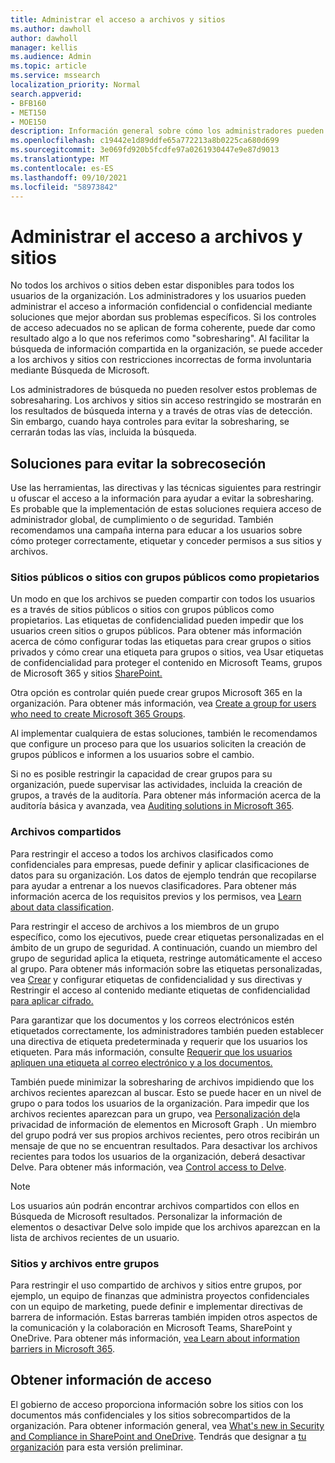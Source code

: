 ```yaml
---
title: Administrar el acceso a archivos y sitios
ms.author: dawholl
author: dawholl
manager: kellis
ms.audience: Admin
ms.topic: article
ms.service: mssearch
localization_priority: Normal
search.appverid:
- BFB160
- MET150
- MOE150
description: Información general sobre cómo los administradores pueden garantizar que el acceso a los sitios y archivos esté correctamente restringido en su organización.
ms.openlocfilehash: c19442e1d89ddfe65a772213a8b0225ca680d699
ms.sourcegitcommit: 3e069fd920b5fcdfe97a0261930447e9e87d9013
ms.translationtype: MT
ms.contentlocale: es-ES
ms.lasthandoff: 09/10/2021
ms.locfileid: "58973842"
---
```

# <a name="manage-access-to-files-and-sites"></a>Administrar el acceso a archivos y sitios

No todos los archivos o sitios deben estar disponibles para todos los usuarios de la organización. Los administradores y los usuarios pueden administrar el acceso a información confidencial o confidencial mediante soluciones que mejor abordan sus problemas específicos. Si los controles de acceso adecuados no se aplican de forma coherente, puede dar como resultado algo a lo que nos referimos como "sobresharing". Al facilitar la búsqueda de información compartida en la organización, se puede acceder a los archivos y sitios con restricciones incorrectas de forma involuntaria mediante Búsqueda de Microsoft.

Los administradores de búsqueda no pueden resolver estos problemas de sobresaharing. Los archivos y sitios sin acceso restringido se mostrarán en los resultados de búsqueda interna y a través de otras vías de detección. Sin embargo, cuando haya controles para evitar la sobresharing, se cerrarán todas las vías, incluida la búsqueda.

## <a name="solutions-to-prevent-oversharing"></a>Soluciones para evitar la sobrecoseción

Use las herramientas, las directivas y las técnicas siguientes para restringir u ofuscar el acceso a la información para ayudar a evitar la sobresharing. Es probable que la implementación de estas soluciones requiera acceso de administrador global, de cumplimiento o de seguridad. También recomendamos una campaña interna para educar a los usuarios sobre cómo proteger correctamente, etiquetar y conceder permisos a sus sitios y archivos.

### <a name="public-sites-or-sites-with-public-groups-as-owners"></a>Sitios públicos o sitios con grupos públicos como propietarios

Un modo en que los archivos se pueden compartir con todos los usuarios es a través de sitios públicos o sitios con grupos públicos como propietarios. Las etiquetas de confidencialidad pueden impedir que los usuarios creen sitios o grupos públicos. Para obtener más información acerca de cómo configurar todas las etiquetas para crear grupos o sitios privados y cómo crear una etiqueta para grupos o sitios, vea Usar etiquetas de confidencialidad para proteger el contenido en Microsoft Teams, grupos de Microsoft 365 y sitios [SharePoint.](/microsoft-365/compliance/sensitivity-labels-teams-groups-sites)

Otra opción es controlar quién puede crear grupos Microsoft 365 en la organización. Para obtener más información, vea [Create a group for users who need to create Microsoft 365 Groups](/microsoft-365/solutions/manage-creation-of-groups#step-1-create-a-group-for-users-who-need-to-create-microsoft-365-groups).

Al implementar cualquiera de estas soluciones, también le recomendamos que configure un proceso para que los usuarios soliciten la creación de grupos públicos e informen a los usuarios sobre el cambio.

Si no es posible restringir la capacidad de crear grupos para su organización, puede supervisar las actividades, incluida la creación de grupos, a través de la auditoría. Para obtener más información acerca de la auditoría básica y avanzada, vea [Auditing solutions in Microsoft 365](/microsoft-365/compliance/auditing-solutions-overview).

### <a name="shared-files"></a>Archivos compartidos

Para restringir el acceso a todos los archivos clasificados como confidenciales para empresas, puede definir y aplicar clasificaciones de datos para su organización. Los datos de ejemplo tendrán que recopilarse para ayudar a entrenar a los nuevos clasificadores. Para obtener más información acerca de los requisitos previos y los permisos, vea [Learn about data classification](/microsoft-365/compliance/data-classification-overview).

Para restringir el acceso de archivos a los miembros de un grupo específico, como los ejecutivos, puede crear etiquetas personalizadas en el ámbito de un grupo de seguridad. A continuación, cuando un miembro del grupo de seguridad aplica la etiqueta, restringe automáticamente el acceso al grupo. Para obtener más información sobre las etiquetas personalizadas, vea [Crear](/microsoft-365/compliance/create-sensitivity-labels) y configurar etiquetas de confidencialidad y sus directivas y Restringir el acceso al contenido mediante etiquetas de confidencialidad [para aplicar cifrado.](/microsoft-365/compliance/encryption-sensitivity-labels)

Para garantizar que los documentos y los correos electrónicos estén etiquetados correctamente, los administradores también pueden establecer una directiva de etiqueta predeterminada y requerir que los usuarios los etiqueten. Para más información, consulte [Requerir que los usuarios apliquen una etiqueta al correo electrónico y a los documentos.](/microsoft-365/compliance/sensitivity-labels-office-apps#require-users-to-apply-a-label-to-their-email-and-documents)

También puede minimizar la sobresharing de archivos impidiendo que los archivos recientes aparezcan al buscar. Esto se puede hacer en un nivel de grupo o para todos los usuarios de la organización. Para impedir que los archivos recientes aparezcan para un grupo, vea [Personalización de](/graph/insights-customize-item-insights-privacy)la privacidad de información de elementos en Microsoft Graph . Un miembro del grupo podrá ver sus propios archivos recientes, pero otros recibirán un mensaje de que no se encuentran resultados. Para desactivar los archivos recientes para todos los usuarios de la organización, deberá desactivar Delve. Para obtener más información, vea [Control access to Delve](/sharepoint/delve-for-office-365-admins#control-access-to-delve).

> [!Note]
> Los usuarios aún podrán encontrar archivos compartidos con ellos en Búsqueda de Microsoft resultados. Personalizar la información de elementos o desactivar Delve solo impide que los archivos aparezcan en la lista de archivos recientes de un usuario.

### <a name="sites-and-files-between-groups"></a>Sitios y archivos entre grupos

Para restringir el uso compartido de archivos y sitios entre grupos, por ejemplo, un equipo de finanzas que administra proyectos confidenciales con un equipo de marketing, puede definir e implementar directivas de barrera de información. Estas barreras también impiden otros aspectos de la comunicación y la colaboración en Microsoft Teams, SharePoint y OneDrive. Para obtener más información, [vea Learn about information barriers in Microsoft 365](/microsoft-365/compliance/information-barriers).

## <a name="get-access-insights"></a>Obtener información de acceso

El gobierno de acceso proporciona información sobre los sitios con los documentos más confidenciales y los sitios sobrecompartidos de la organización. Para obtener información general, vea [What's new in Security and Compliance in SharePoint and OneDrive](https://techcommunity.microsoft.com/t5/microsoft-sharepoint-blog/what-s-new-in-security-and-compliance-in-sharepoint-and-onedrive/ba-p/1696705). Tendrás que designar a [tu organización](https://forms.microsoft.com/Pages/ResponsePage.aspx?id=v4j5cvGGr0GRqy180BHbR3-O9WDTKhhDtgWfphwS9YhUM0hJNklNRkZKMlhLNDRZNzlEQlVDSjdZVi4u) para esta versión preliminar.

